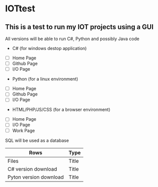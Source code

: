 # IOTtest

## This is a test to run my IOT projects using a GUI

All versions will be able to run C#, Python and possibly Java code

- C# (for windows destop application) 
- [ ] Home Page
- [ ] Github Page
- [ ] I/O Page

- Python (for a  linux environment)
- [ ] Home Page
- [ ] Github Page
- [ ] I/O Page

- HTML/PHP/JS/CSS (for a browser environment)
- [ ] Home Page
- [ ] I/O Page
- [ ] Work Page

SQL will be used as a database

| Rows | Type |
| ----------- | ----------- |
| Files | Title |
| C# version download| Title |
| Pyton version download| Title |
